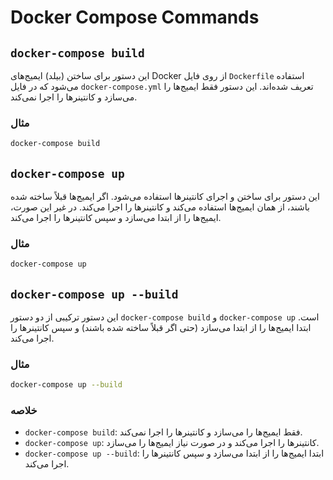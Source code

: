 # Docker Compose Commands

## `docker-compose build`

این دستور برای ساختن (بیلد) ایمیج‌های Docker از روی فایل `Dockerfile` استفاده می‌شود که در فایل `docker-compose.yml` تعریف شده‌اند. این دستور فقط ایمیج‌ها را می‌سازد و کانتینرها را اجرا نمی‌کند.

### مثال

```bash
docker-compose build
```

## `docker-compose up`

این دستور برای ساختن و اجرای کانتینرها استفاده می‌شود. اگر ایمیج‌ها قبلاً ساخته شده باشند، از همان ایمیج‌ها استفاده می‌کند و کانتینرها را اجرا می‌کند. در غیر این صورت، ایمیج‌ها را از ابتدا می‌سازد و سپس کانتینرها را اجرا می‌کند.

### مثال

```bash
docker-compose up
```

## `docker-compose up --build`

این دستور ترکیبی از دو دستور `docker-compose build` و `docker-compose up` است. ابتدا ایمیج‌ها را از ابتدا می‌سازد (حتی اگر قبلاً ساخته شده باشند) و سپس کانتینرها را اجرا می‌کند.

### مثال

```bash
docker-compose up --build
```

### خلاصه

- `docker-compose build`: فقط ایمیج‌ها را می‌سازد و کانتینرها را اجرا نمی‌کند.
- `docker-compose up`: کانتینرها را اجرا می‌کند و در صورت نیاز ایمیج‌ها را می‌سازد.
- `docker-compose up --build`: ابتدا ایمیج‌ها را از ابتدا می‌سازد و سپس کانتینرها را اجرا می‌کند.
